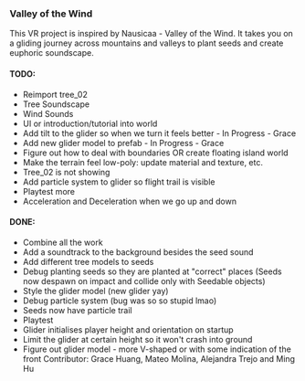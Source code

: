 ### Valley of the Wind

This VR project is inspired by Nausicaa - Valley of the Wind. It takes you on a gliding journey across mountains and valleys to plant seeds and create euphoric soundscape.

#### TODO:
- Reimport tree_02
- Tree Soundscape
- Wind Sounds
- UI or introduction/tutorial into world
- Add tilt to the glider so when we turn it feels better - In Progress - Grace
- Add new glider model to prefab - In Progress - Grace
- Figure out how to deal with boundaries OR create floating island world
- Make the terrain feel low-poly: update material and texture, etc.
- Tree_02 is not showing 
- Add particle system to glider so flight trail is visible
- Playtest more
- Acceleration and Deceleration when we go up and down

#### DONE:
- Combine all the work
- Add a soundtrack to the background besides the seed sound
- Add different tree models to seeds
- Debug planting seeds so they are planted at "correct" places (Seeds now despawn on impact and collide only with Seedable objects)
- Style the glider model (new glider yay)
- Debug particle system (bug was so so stupid lmao)
- Seeds now have particle trail
- Playtest
- Glider initialises player height and orientation on startup
- Limit the glider at certain height so it won't crash into ground
- Figure out glider model - more V-shaped or with some indication of the front
Contributor: Grace Huang, Mateo Molina, Alejandra Trejo and Ming Hu
